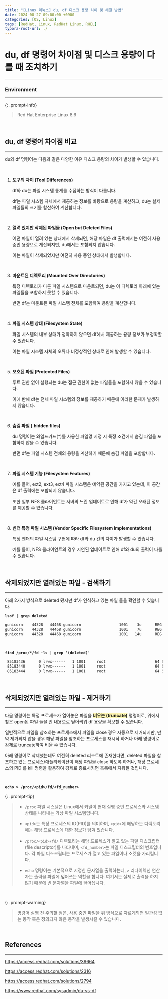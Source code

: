 ```yaml
---
title: "[Linux 리눅스] du, df 디스크 용량 차이 및 해결 방법"
date: 2024-08-27 09:00:00 +0900
categories: [OS, Linux]
tags: [RedHat, Linux, RedHat Linux, RHEL]
typora-root-url: ./
---
```


# **du, df 명령어 차이점 및 디스크 용량이 다를 때 조치하기**

---

### **Environment**

---

{: .prompt-info}

> Red Hat Enterprise Linux 8.6
>

<br/>

## **du, df 명령어 차이점 비교**

---

du와 df 명령어는 다음과 같은 다양한 이유 디스크 용량의 차이가 발생할 수 있습니다.



<br/>

1. **도구의 차이 (Tool Differences)**

   df와 du는 파일 시스템 통계를 수집하는 방식이 다릅니다. 

   df는 파일 시스템 자체에서 제공하는 정보를 바탕으로 용량을 계산하고, du는 실제 파일들의 크기를 합산하여 계산합니다.

   <br/>

2. **열려 있지만 삭제된 파일들 (Open but Deleted Files)**

   어떤 파일이 열려 있는 상태에서 삭제되면, 해당 파일은 df 출력에서는 여전히 사용 중인 용량으로 계산되지만, du에서는 포함되지 않습니다.

   이는 파일이 삭제되었지만 여전히 사용 중인 상태에서 발생합니다.

   <br/>

3. **마운트된 디렉토리 (Mounted Over Directories)**

   특정 디렉토리가 다른 파일 시스템으로 마운트되면, du는 이 디렉토리 아래에 있는 파일들을 포함하지 못할 수 있습니다. 

   반면 df는 마운트된 파일 시스템 전체를 포함하여 용량을 계산합니다.

   <br/>

4. **파일 시스템 상태 (Filesystem State)**

   파일 시스템의 내부 상태가 정확하지 않으면 df에서 제공하는 용량 정보가 부정확할 수 있습니다.

   이는 파일 시스템 자체의 오류나 비정상적인 상태로 인해 발생할 수 있습니다.

   <br/>

5. **보호된 파일 (Protected Files)**

   루트 권한 없이 실행되는 du는 접근 권한이 없는 파일들을 포함하지 않을 수 있습니다.

   이에 반해 df는 전체 파일 시스템의 정보를 제공하기 때문에 이러한 문제가 발생하지 않습니다.

   <br/>

6. **숨김 파일 (.hidden files)**

   du 명령어는 와일드카드(*)를 사용한 파일명 지정 시 특정 조건에서 숨김 파일을 포함하지 않을 수 있습니다.

   반면 df는 파일 시스템 전체의 용량을 계산하기 때문에 숨김 파일을 포함합니다.

   <br/>

7. **파일 시스템 기능 (Filesystem Features)**

   예를 들어, ext2, ext3, ext4 파일 시스템은 예약된 공간을 가지고 있는데, 이 공간은 df 출력에는 포함되지 않습니다. 

   또한 일부 NFS 클라이언트는 서버의 느린 업데이트로 인해 df가 약간 오래된 정보를 제공할 수 있습니다.

   <br/>

8. **벤더 특정 파일 시스템 (Vendor Specific Filesystem Implementations)**

   특정 벤더의 파일 시스템 구현에 따라 df와 du 간의 차이가 발생할 수 있습니다.

   예를 들어, NFS 클라이언트의 경우 지연된 업데이트로 인해 df와 du의 출력이 다를 수 있습니다.

<br/>

## **삭제되었지만 열려있는 파일 - 검색하기**

---

아래 2가지 방식으로 deleted 됐지만 df가 인식하고 있는 파일 들을 확인할 수 있습니다.

**`lsof | grep deleted`**

```bash
gunicorn    44328   44468 gunicorn                 1001    3u      REG               0,61      4096         30 /dev/shm/pym-56-96oty7zj (deleted)
gunicorn    44328   44468 gunicorn                 1001    7u      REG               0,61      4096         30 /dev/shm/pym-56-96oty7zj (deleted)
gunicorn    44328   44468 gunicorn                 1001   14u      REG               0,94         0  808923439 /tmp/wgunicorn-hyhhk9s8 (deleted)
```

<br/>

**`find /proc/*/fd -ls | grep '(deleted)'`**

```bash
 85183436      0 lrwx------   1 1001     root                      64 Sep  2 12:05 /proc/44051/fd/3 -> /dev/shm/pym-54-3xoh58sv\ (deleted)
 85183440      0 lrwx------   1 1001     root                      64 Sep  2 12:05 /proc/44051/fd/7 -> /dev/shm/pym-54-3xoh58sv\ (deleted)
 85183444      0 lrwx------   1 1001     root                      64 Sep  2 12:05 /proc/44051/fd/11 -> /tmp/wgunicorn-ph_sdcgk\ (deleted)
```

<br/>

## **삭제되었지만 열려있는 파일 - 제거하기**

---

다음 명령어는 특정 프로세스가 열어놓은 파일을 **<span style="background-color:#fff5b1">비우는 (truncate)</span>** 명령어로, 위에서 찾은 open된 파일 들을 빈 내용으로 덮어씌워 df 용량을 확보할 수 있습니다.

일반적으로 파일을 참조하는 프로세스에서 파일을 close 경우 자동으로 제거되지만, 만약 제거되지 않을 경우 해당 파일을 참조하는 프로세스를 재시작 하거나 아래 명령어로 강제로 truncate하여 비울 수 있습니다.

아래 명령어로 삭제했는데도 여전히 deleted 리스트에 존재한다면, deleted 파일을 참조하고 있는 프로세스/애플리케이션이 해당 파일을 close 하도록 하거나, 해당 프로세스의 PID 를 kill 명령을 활용하여 강제로 종료시키면 목록에서 지워질 것입니다.



<br/>

**`echo > /proc/<pid>/fd/<fd_number>`**

{: .prompt-tip}

> - `/proc` 파일 시스템은 Linux에서 커널이 현재 실행 중인 프로세스와 시스템 상태를 나타내는 가상 파일 시스템입니다.
>
> - `<pid>`는 특정 프로세스의 ID(PID)를 의미하며, `<pid>`에 해당하는 디렉토리에는 해당 프로세스에 대한 정보가 담겨 있습니다.
>
> - `/proc/<pid>/fd/` 디렉토리는 해당 프로세스가 열고 있는 파일 디스크립터(file descriptor)를 나타내며, `<fd_number>`는 파일 디스크립터의 번호입니다. 각 파일 디스크립터는 프로세스가 열고 있는 파일이나 소켓을 가리킵니다.
> - `echo` 명령어는 기본적으로 지정한 문자열을 출력하는데, `>` 리다이렉션 연산자는 출력을 파일에 덮어쓰는 역할을 합니다. 여기서는 실제로 출력을 하지 않기 때문에 빈 문자열을 파일에 덮어씁니다.

<br/>

{: .prompt-warning}

> 명령어 실행 전 주의할 점은, 사용 중인 파일을 위 방식으로 자르게되면 일관성 없는 동작 혹은 정의되지 않은 동작을 발생시킬 수 있습니다.

<br/>

## **References**

---

<https://access.redhat.com/solutions/39664>

<https://access.redhat.com/solutions/2316>

<https://access.redhat.com/solutions/2794>

<https://www.redhat.com/sysadmin/du-vs-df>
